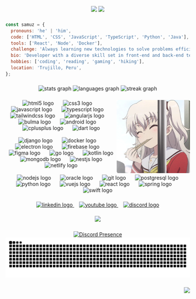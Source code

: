 <div align="center">
  <img src="https://readme-typing-svg.herokuapp.com?font=Poppins&weight=400&size=22&duration=1&pause=1000&color=F7F7F7&vCenter=true&random=false&width=265&height=22&lines=Hey+there!%F0%9F%91%8B+I'm+Samuz%2C" />
  <img src="https://readme-typing-svg.herokuapp.com?font=Poppins&weight=400&size=22&pause=1000&color=15A7F7&vCenter=true&random=false&width=200&height=22&lines=a+Web+Developer!;a+UI%2FUX+Designer!" />
</div>

###

```javascript
const samuz = {
  pronouns: 'he' | 'him',
  code: ['HTML', 'CSS', 'JavaScript', 'TypeScript', 'Python', 'Java'],
  tools: ['React', 'Node', 'Docker'],
  challenge: 'Always learning new technologies to solve problems efficiently.',
  bio: 'Developer with a diverse skill set in front-end and back-end technologies. Eager to contribute to projects.',
  hobbies: ['coding', 'reading', 'gaming', 'hiking'],
  location: 'Trujillo, Peru',
};
```

###

<div align="center">
  <img src="https://github-readme-stats.vercel.app/api?username=SamuzDev&hide_title=false&hide_rank=false&show_icons=true&include_all_commits=true&count_private=true&disable_animations=false&theme=tokyonight&locale=en&hide_border=true" height="150" alt="stats graph"  />
  <img src="https://github-readme-stats.vercel.app/api/top-langs?username=SamuzDev&locale=en&hide_title=false&layout=compact&card_width=320&langs_count=6&theme=tokyonight&hide_border=true" height="150" alt="languages graph"  />
  <img src="https://streak-stats.demolab.com?user=SamuzDev&locale=en&mode=daily&theme=dracula&hide_border=false&border_radius=5&order=3" height="150" alt="streak graph"  />
</div>

###

<img align="right" height="200" src="assets/anime-girl.gif" alt="Anime Girl" />

###

<div align="center">
  <div>
    <img src="https://cdn.simpleicons.org/html5/E34F26" height="35" alt="html5 logo"  />
    <img width="17" />
    <img src="https://cdn.simpleicons.org/css3/1572B6" height="35" alt="css3 logo"  />
    <img width="17" />
    <img src="https://cdn.simpleicons.org/javascript/F7DF1E" height="35" alt="javascript logo"  />
    <img width="17" />
    <img src="https://cdn.simpleicons.org/typescript/3178C6" height="35" alt="typescript logo"  />
    <img width="17" />
    <img src="https://cdn.simpleicons.org/tailwindcss/06B6D4" height="35" alt="tailwindcss logo"  />
    <img width="17" />
    <img src="https://cdn.simpleicons.org/angular/DD0031" height="35" alt="angularjs logo"  />
    <img width="17" />
    <img src="https://cdn.simpleicons.org/bulma/00D1B2" height="35" alt="bulma logo"  />
    <img width="17" />
    <img src="https://cdn.simpleicons.org/android/3DDC84" height="35" alt="android logo"  />
    <img width="17" />
    <img src="https://cdn.simpleicons.org/c++/00599C" height="35" alt="cplusplus logo"  />
    <img width="17" />
    <img src="https://cdn.simpleicons.org/dart/0175C2" height="35" alt="dart logo"  />
  </div>

  <br>
  
  <div>
    <img src="https://cdn.simpleicons.org/django/092E20" height="35" alt="django logo"  />
    <img width="17" />
    <img src="https://cdn.simpleicons.org/docker/2496ED" height="35" alt="docker logo"  />
    <img width="17" />
    <img src="https://cdn.simpleicons.org/electron/47848F" height="35" alt="electron logo"  />
    <img width="17" />
    <img src="https://cdn.simpleicons.org/firebase/FFCA28" height="35" alt="firebase logo"  />
    <img width="17" />
    <img src="https://cdn.jsdelivr.net/gh/devicons/devicon/icons/figma/figma-original.svg" height="35" alt="figma logo"  />
    <img width="17" />
    <img src="https://cdn.simpleicons.org/go/00ADD8" height="35" alt="go logo"  />
    <img width="17" />
    <img src="https://cdn.simpleicons.org/kotlin/7F52FF" height="35" alt="kotlin logo"  />
    <img width="17" />
    <img src="https://cdn.simpleicons.org/mongodb/47A248" height="35" alt="mongodb logo"  />
    <img width="17" />
    <img src="https://cdn.simpleicons.org/nestjs/E0234E" height="35" alt="nestjs logo"  />
    <img width="17" />
    <img src="https://cdn.simpleicons.org/netlify/00C7B7" height="35" alt="netlify logo"  />
  </div>
  
  <br>
  
  <div>
    <img width="17" />
    <img src="https://cdn.simpleicons.org/nodedotjs/339833" height="35" alt="nodejs logo"  />
    <img width="17" />
    <img src="https://cdn.simpleicons.org/oracle/F80000" height="35" alt="oracle logo"  />
    <img width="17" />
    <img src="https://cdn.simpleicons.org/git/F05032" height="35" alt="git logo"  />
    <img width="17" />
    <img src="https://cdn.simpleicons.org/postgresql/4169E1" height="35" alt="postgresql logo"  />
    <img width="17" />
    <img src="https://cdn.simpleicons.org/python/3776AB" height="35" alt="python logo"  />
    <img width="17" />
    <img src="https://cdn.simpleicons.org/vuedotjs/4FC08D" height="35" alt="vuejs logo"  />
    <img width="17" />
    <img src="https://cdn.simpleicons.org/react/61DAFB" height="35" alt="react logo"  />
    <img width="17" />
    <img src="https://cdn.simpleicons.org/spring/6DB33F" height="35" alt="spring logo"  />
    <img width="17" />
    <img src="https://cdn.simpleicons.org/swift/F05138" height="35" alt="swift logo"  />
  </div>
</div>

###

<div align="center">
  <a href="https://pe.linkedin.com" target="_blank" >
    <img src="https://img.shields.io/badge/LinkedIn-0077B5?logo=linkedin&label=&logoColor=white&labelColor=&style=for-the-badge" height="30" alt="linkedin logo"  />
  </a>
  <img width="10" />
  <a href="https://www.youtube.com" target="_blank">
    <img src="https://img.shields.io/badge/Youtube-FF0000?logo=youtube&label=&logoColor=white&labelColor=&style=for-the-badge" height="30" alt="youtube logo"  />
  </a>
  <img width="10" />
  <a href="https://discord.com/users/562788710685474817" target="_blank">
    <img src="https://img.shields.io/badge/Discord-7289DA?logo=discord&label=&logoColor=white&labelColor=&style=for-the-badge" height="30" alt="discord logo"  />
  </a>
</div>

###

<div align="center">
 <a href="https://spotify-github-profile.kittinanx.com/api/view?uid=312unliw5xsjx7usjewvitkihrqa&redirect=true">
   <img src="https://spotify-github-profile.kittinanx.com/api/view?uid=312unliw5xsjx7usjewvitkihrqa&cover_image=true&theme=default&show_offline=false&background_color=151515&interchange=false&bar_color_cover=true" height="350" />
 </a>
</div>

###

<div align="center">
  <a href="https://discord.com/users/562788710685474817">
    <img src="https://lanyard.kyrie25.me/api/562788710685474817?useDisplayName=true&bg=151515&borderRadius=30px" alt="Discord Presence" />
  </a>
</div>

<img src="https://raw.githubusercontent.com/SamuzDev/SamuzDev/output/snake.svg" alt="Snake animation" />

###

<img align="right" src="https://visitor-badge.laobi.icu/badge?page_id=SamuzDev.SamuzDev&left_text=Views"  />

###
